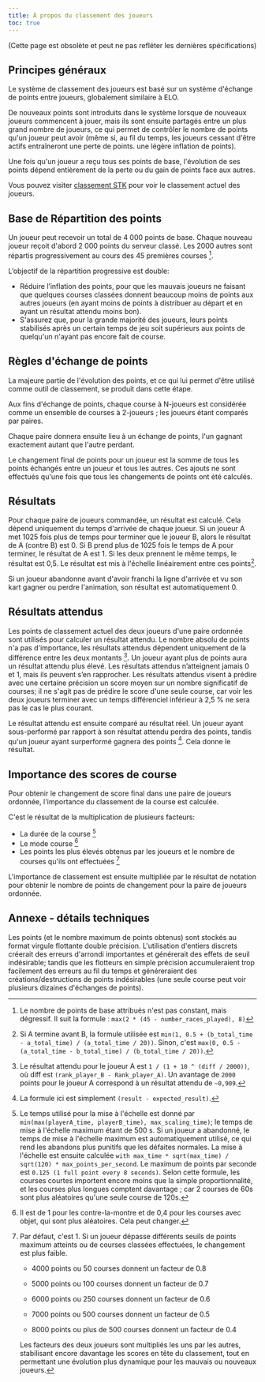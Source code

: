 ```yaml
---
title: À propos du classement des joueurs
toc: true
---
```

(Cette page est obsolète et peut ne pas refléter les dernières spécifications)
## Principes généraux

Le système de classement des joueurs est basé sur un système d'échange de points entre joueurs, globalement similaire à ELO.

De nouveaux points sont introduits dans le système lorsque de nouveaux joueurs commencent à jouer, mais ils sont ensuite partagés entre un plus grand nombre de joueurs, ce qui permet de contrôler le nombre de points qu'un joueur peut avoir (même si, au fil du temps, les joueurs cessant d'être actifs entraîneront une perte de points. une légère inflation de points).

Une fois qu'un joueur a reçu tous ses points de base, l'évolution de ses points dépend entièrement de la perte ou du gain de points face aux autres.

Vous pouvez visiter [classement STK](https://online.supertuxkart.net/rankings.php) pour voir le classement actuel des joueurs.

## Base de Répartition des points

Un joueur peut recevoir un total de 4 000 points de base.  Chaque nouveau joueur reçoit d'abord 2 000 points du serveur classé.  Les 2000 autres sont répartis progressivement au cours des 45 premières courses [^1].

L’objectif de la répartition progressive est double:
* Réduire l’inflation des points, pour que les mauvais joueurs ne faisant que quelques courses classées donnent beaucoup moins de points aux autres joueurs (en ayant moins de points à distribuer au départ et en ayant un résultat attendu moins bon).
* S'assurez que, pour la grande majorité des joueurs, leurs points stabilisés après un certain temps de jeu soit supérieurs aux points de quelqu'un n'ayant pas encore fait de course.

## Règles d'échange de points

La majeure partie de l'évolution des points, et ce qui lui permet d'être utilisé comme outil de classement, se produit dans cette étape.

Aux fins d'échange de points, chaque course à N-joueurs est considérée comme un ensemble de courses à 2-joueurs ;  les joueurs étant comparés par paires.

Chaque paire donnera ensuite lieu à un échange de points, l'un gagnant exactement autant que l'autre perdant.

Le changement final de points pour un joueur est la somme de tous les points échangés entre un joueur et tous les autres.  Ces ajouts ne sont effectués qu'une fois que tous les changements de points ont été calculés.

## Résultats

Pour chaque paire de joueurs commandée, un résultat est calculé. Cela dépend uniquement du temps d'arrivée de chaque joueur. Si un joueur A met 1025 fois plus de temps pour terminer que le joueur B, alors le résultat de A (contre B) est 0. Si B prend plus de 1025 fois le temps de A pour terminer, le résultat de A est 1. Si les deux prennent le même temps, le résultat est 0,5. Le résultat est mis à l'échelle linéairement entre ces points[^2].

Si un joueur abandonne avant d'avoir franchi la ligne d'arrivée et vu son kart gagner ou perdre l'animation, son résultat est automatiquement 0.

## Résultats attendus

Les points de classement actuel des deux joueurs d'une paire ordonnée sont utilisés pour calculer un résultat attendu. Le nombre absolu de points n'a pas d'importance, les résultats attendus dépendent uniquement de la différence entre les deux montants [^3]. Un joueur ayant plus de points aura un résultat attendu plus élevé. Les résultats attendus n’atteignent jamais 0 et 1, mais ils peuvent s’en rapprocher. Les résultats attendus visent à prédire avec une certaine précision un score moyen sur un nombre significatif de courses; il ne s'agit pas de prédire le score d'une seule course, car voir les deux joueurs terminer avec un temps différenciel inférieur à 2,5 % ne sera pas le cas le plus courant.

Le résultat attendu est ensuite comparé au résultat réel. Un joueur ayant sous-performé par rapport à son résultat attendu perdra des points, tandis qu'un joueur ayant surperformé gagnera des points [^4]. Cela donne le résultat.

## Importance des scores de course

Pour obtenir le changement de score final dans une paire de joueurs ordonnée, l'importance du classement de la course est calculée.

C'est le résultat de la multiplication de plusieurs facteurs:
* La durée de la course [^5]
* Le mode course [^6]
* Les points les plus élevés obtenus par les joueurs et le nombre de courses qu'ils ont effectuées [^7]

L'importance de classement est ensuite multipliée par le résultat de notation pour obtenir le nombre de points de changement pour la paire de joueurs ordonnée.

## Annexe - détails techniques
 
Les points (et le nombre maximum de points obtenus) sont stockés au format virgule flottante double précision. L'utilisation d'entiers discrets créerait des erreurs d'arrondi importantes et générerait des effets de seuil indésirable; tandis que les flotteurs en simple précision accumuleraient trop facilement des erreurs au fil du temps et généreraient des créations/destructions de points indésirables (une seule course peut voir plusieurs dizaines d'échanges de points).

[^1]: Le nombre de points de base attribués n'est pas constant, mais dégressif.  Il suit la formule : `max(2 * (45 - number_races_played), 8)`

[^2]: Si A termine avant B, la formule utilisée est `min(1, 0.5 + (b_total_time - a_total_time) / (a_total_time / 20))`.  Sinon, c'est `max(0, 0.5 - (a_total_time - b_total_time) / (b_total_time / 20))`.

[^3]: Le résultat attendu pour le joueur A est `1 / (1 + 10 ^ (diff / 2000))`, où diff est `(rank_player_B - Rank_player_A)`. Un avantage de `2000` points pour le joueur A correspond à un résultat attendu de `~0,909`.

[^4]: La formule ici est simplement `(result - expected_result)`.

[^5]: Le temps utilisé pour la mise à l'échelle est donné par `min(max(playerA_time, playerB_time), max_scaling_time)`; le temps de mise à l'échelle maximum étant de 500 s.  Si un joueur a abandonné, le temps de mise à l'échelle maximum est automatiquement utilisé, ce qui rend les abandons plus punitifs que les défaites normales.  La mise à l'échelle est ensuite calculée `with max_time * sqrt(max_time) / sqrt(120) * max_points_per_second`. Le maximum de points par seconde est `0.125 (1 full point every 8 seconds)`. Selon cette formule, les courses courtes importent encore moins que la simple proportionnalité, et les courses plus longues comptent davantage ;  car 2 courses de 60s sont plus aléatoires qu'une seule course de 120s.

[^6]: Il est de 1 pour les contre-la-montre et de 0,4 pour les courses avec objet, qui sont plus aléatoires. Cela peut changer.

[^7]:
    Par défaut, c'est 1. Si un joueur dépasse différents seuils de points maximum atteints ou de courses classées effectuées, le changement est plus faible.

    * 4000 points ou 50 courses donnent un facteur de 0.8

    * 5000 points ou 100 courses donnent un facteur de 0.7

    * 6000 points ou 250 courses donnent un facteur de 0.6

    * 7000 points ou 500 courses donnent un facteur de 0.5

    * 8000 points ou plus de 500 courses donnent un facteur de 0.4

    Les facteurs des deux joueurs sont multipliés les uns par les autres, stabilisant encore davantage les scores en tête du classement, tout en permettant une évolution plus dynamique pour les mauvais ou nouveaux joueurs.
